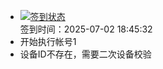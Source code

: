 - [![签到状态](https://github.com/li5bo5/Cloud189-Actions/actions/workflows/main.yml/badge.svg?branch=main)](https://github.com/li5bo5/Cloud189-Actions/actions/workflows/main.yml) <br> 签到时间：2025-07-02 18:45:32
- 开始执行帐号1
- 设备ID不存在，需要二次设备校验
